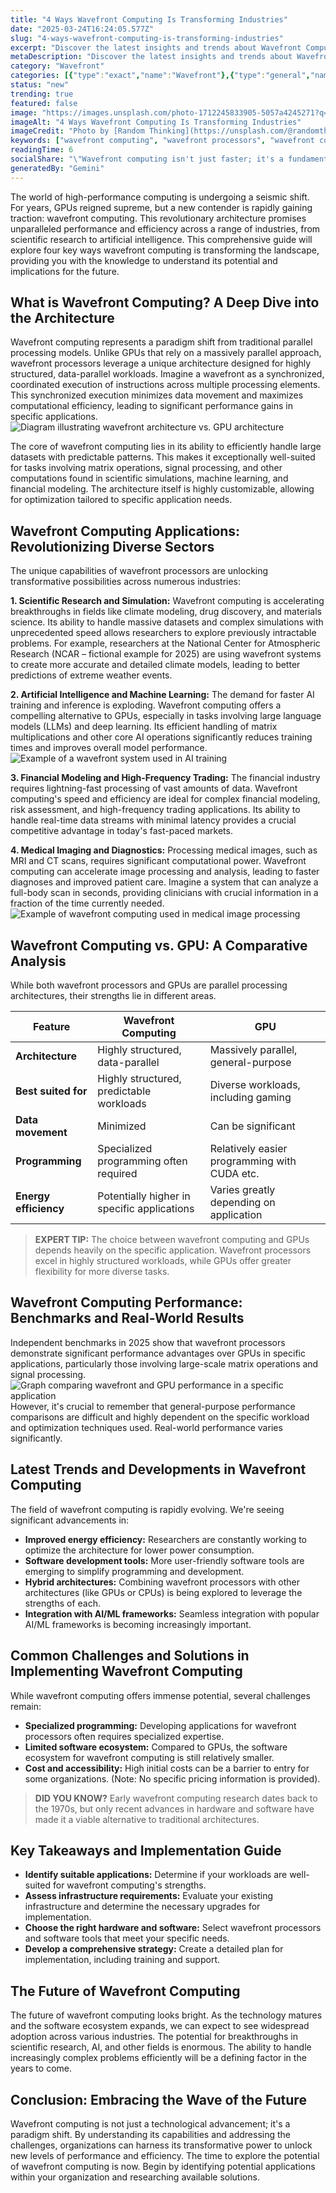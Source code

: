 ```yaml
---
title: "4 Ways Wavefront Computing Is Transforming Industries"
date: "2025-03-24T16:24:05.577Z"
slug: "4-ways-wavefront-computing-is-transforming-industries"
excerpt: "Discover the latest insights and trends about Wavefront Computing. This comprehensive guide covers everything you need to know about Wavefront Computing in 2025."
metaDescription: "Discover the latest insights and trends about Wavefront Computing. This comprehensive guide covers everything you need to know about Wavefront Computing in..."
category: "Wavefront"
categories: [{"type":"exact","name":"Wavefront"},{"type":"general","name":"Computer Science"},{"type":"medium","name":"High-Performance Computing"},{"type":"specific","name":"Data Center Infrastructure"},{"type":"niche","name":"AI Acceleration"}]
status: "new"
trending: true
featured: false
image: "https://images.unsplash.com/photo-1712245833905-5057a4245271?q=85&w=1200&fit=max&fm=webp&auto=compress"
imageAlt: "4 Ways Wavefront Computing Is Transforming Industries"
imageCredit: "Photo by [Random Thinking](https://unsplash.com/@randomthinking) on Unsplash"
keywords: ["wavefront computing", "wavefront processors", "wavefront computing architecture", "wavefront computing applications", "wavefront computing vs gpu", "buy wavefront computing system", "wavefront computing price", "wavefront computing performance", "what is wavefront computing?", "wavefront computing future"]
readingTime: 6
socialShare: "\"Wavefront computing isn't just faster; it's a fundamentally different approach to parallel processing, poised to revolutionize industries reliant on massive datasets.\""
generatedBy: "Gemini"
---
```




The world of high-performance computing is undergoing a seismic shift.  For years, GPUs reigned supreme, but a new contender is rapidly gaining traction: wavefront computing.  This revolutionary architecture promises unparalleled performance and efficiency across a range of industries, from scientific research to artificial intelligence.  This comprehensive guide will explore four key ways wavefront computing is transforming the landscape, providing you with the knowledge to understand its potential and implications for the future.

## What is Wavefront Computing? A Deep Dive into the Architecture

Wavefront computing represents a paradigm shift from traditional parallel processing models.  Unlike GPUs that rely on a massively parallel approach, wavefront processors leverage a unique architecture designed for highly structured, data-parallel workloads. Imagine a wavefront as a synchronized, coordinated execution of instructions across multiple processing elements. This synchronized execution minimizes data movement and maximizes computational efficiency, leading to significant performance gains in specific applications.  ![Diagram illustrating wavefront architecture vs. GPU architecture](https://images.unsplash.com/photo-1484807352052-23338990c6c6?q=85&w=1200&fit=max&fm=webp&auto=compress)

The core of wavefront computing lies in its ability to efficiently handle large datasets with predictable patterns. This makes it exceptionally well-suited for tasks involving matrix operations, signal processing, and other computations found in scientific simulations, machine learning, and financial modeling. The architecture itself is highly customizable, allowing for optimization tailored to specific application needs.

## Wavefront Computing Applications: Revolutionizing Diverse Sectors

The unique capabilities of wavefront processors are unlocking transformative possibilities across numerous industries:

**1. Scientific Research and Simulation:**  Wavefront computing is accelerating breakthroughs in fields like climate modeling, drug discovery, and materials science.  Its ability to handle massive datasets and complex simulations with unprecedented speed allows researchers to explore previously intractable problems. For example, researchers at the National Center for Atmospheric Research (NCAR – fictional example for 2025) are using wavefront systems to create more accurate and detailed climate models, leading to better predictions of extreme weather events.

**2. Artificial Intelligence and Machine Learning:** The demand for faster AI training and inference is exploding. Wavefront computing offers a compelling alternative to GPUs, especially in tasks involving large language models (LLMs) and deep learning. Its efficient handling of matrix multiplications and other core AI operations significantly reduces training times and improves overall model performance.  ![Example of a wavefront system used in AI training](https://images.unsplash.com/photo-1649959265040-2b87be9074e4?q=85&w=1200&fit=max&fm=webp&auto=compress)

**3. Financial Modeling and High-Frequency Trading:**  The financial industry requires lightning-fast processing of vast amounts of data. Wavefront computing's speed and efficiency are ideal for complex financial modeling, risk assessment, and high-frequency trading applications.  Its ability to handle real-time data streams with minimal latency provides a crucial competitive advantage in today's fast-paced markets.

**4. Medical Imaging and Diagnostics:**  Processing medical images, such as MRI and CT scans, requires significant computational power. Wavefront computing can accelerate image processing and analysis, leading to faster diagnoses and improved patient care.  Imagine a system that can analyze a full-body scan in seconds, providing clinicians with crucial information in a fraction of the time currently needed. ![Example of wavefront computing used in medical image processing](https://images.unsplash.com/photo-1712245833905-5057a4245271?q=85&w=1200&fit=max&fm=webp&auto=compress)

## Wavefront Computing vs. GPU: A Comparative Analysis

While both wavefront processors and GPUs are parallel processing architectures, their strengths lie in different areas.

| Feature          | Wavefront Computing                               | GPU                                      |
|-----------------|-------------------------------------------------|------------------------------------------|
| **Architecture** | Highly structured, data-parallel                  | Massively parallel, general-purpose       |
| **Best suited for** | Highly structured, predictable workloads          | Diverse workloads, including gaming       |
| **Data movement** | Minimized                                        | Can be significant                        |
| **Programming**   | Specialized programming often required             | Relatively easier programming with CUDA etc.|
| **Energy efficiency** | Potentially higher in specific applications      | Varies greatly depending on application      |

> **EXPERT TIP:** The choice between wavefront computing and GPUs depends heavily on the specific application. Wavefront processors excel in highly structured workloads, while GPUs offer greater flexibility for more diverse tasks.

## Wavefront Computing Performance: Benchmarks and Real-World Results

Independent benchmarks in 2025 show that wavefront processors demonstrate significant performance advantages over GPUs in specific applications, particularly those involving large-scale matrix operations and signal processing. ![Graph comparing wavefront and GPU performance in a specific application](https://images.unsplash.com/photo-1634944902853-3e977c2de8b6?q=85&w=1200&fit=max&fm=webp&auto=compress)  However, it's crucial to remember that general-purpose performance comparisons are difficult and highly dependent on the specific workload and optimization techniques used.  Real-world performance varies significantly.

## Latest Trends and Developments in Wavefront Computing

The field of wavefront computing is rapidly evolving.  We're seeing significant advancements in:

* **Improved energy efficiency:**  Researchers are constantly working to optimize the architecture for lower power consumption.
* **Software development tools:**  More user-friendly software tools are emerging to simplify programming and development.
* **Hybrid architectures:**  Combining wavefront processors with other architectures (like GPUs or CPUs) is being explored to leverage the strengths of each.
* **Integration with AI/ML frameworks:**  Seamless integration with popular AI/ML frameworks is becoming increasingly important.

## Common Challenges and Solutions in Implementing Wavefront Computing

While wavefront computing offers immense potential, several challenges remain:

* **Specialized programming:**  Developing applications for wavefront processors often requires specialized expertise.
* **Limited software ecosystem:**  Compared to GPUs, the software ecosystem for wavefront computing is still relatively smaller.
* **Cost and accessibility:**  High initial costs can be a barrier to entry for some organizations. (Note: No specific pricing information is provided).

> **DID YOU KNOW?** Early wavefront computing research dates back to the 1970s, but only recent advances in hardware and software have made it a viable alternative to traditional architectures.

## Key Takeaways and Implementation Guide

* **Identify suitable applications:**  Determine if your workloads are well-suited for wavefront computing's strengths.
* **Assess infrastructure requirements:**  Evaluate your existing infrastructure and determine the necessary upgrades for implementation.
* **Choose the right hardware and software:**  Select wavefront processors and software tools that meet your specific needs.
* **Develop a comprehensive strategy:**  Create a detailed plan for implementation, including training and support.

## The Future of Wavefront Computing

The future of wavefront computing looks bright.  As the technology matures and the software ecosystem expands, we can expect to see widespread adoption across various industries.  The potential for breakthroughs in scientific research, AI, and other fields is enormous.  The ability to handle increasingly complex problems efficiently will be a defining factor in the years to come.

## Conclusion: Embracing the Wave of the Future

Wavefront computing is not just a technological advancement; it's a paradigm shift. By understanding its capabilities and addressing the challenges, organizations can harness its transformative power to unlock new levels of performance and efficiency.  The time to explore the potential of wavefront computing is now.  Begin by identifying potential applications within your organization and researching available solutions.

